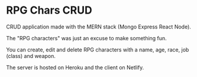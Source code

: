 # RPG Chars CRUD

CRUD application made with the MERN stack (Mongo Express React Node).

The "RPG characters" was just an excuse to make something fun.

You can create, edit and delete RPG characters with a name, age, race, job (class) and weapon.

The server is hosted on Heroku and the client on Netlify.


